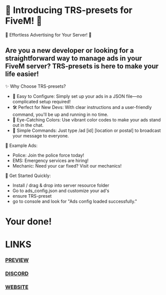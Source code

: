 # 🔔 Introducing TRS-presets for FiveM! 🔔

🌟 Effortless Advertising for Your Server! 🌟

## Are you a new developer or looking for a straightforward way to manage ads in your FiveM server? TRS-presets is here to make your life easier!

✨ Why Choose TRS-presets?

- 🔧 Easy to Configure: Simply set up your ads in a JSON file—no complicated setup required!
- 🛠️ Perfect for New Devs: With clear instructions and a user-friendly command, you'll be up and running in no time.
- 🎨 Eye-Catching Colors: Use vibrant color codes to make your ads stand out in the chat.
- 📢 Simple Commands: Just type /ad [id] [location or postal] to broadcast your message to everyone.


💬 Example Ads:
- Police: Join the police force today!
- EMS: Emergency services are hiring!
- Mechanic: Need your car fixed? Visit our mechanics!

🚀 Get Started Quickly:

- Install / drag & drop into server resource folder
- Go to ads_config.json and customize your ad's
- ensure TRS-preset
- go to console and look for "Ads config loaded successfully."
# Your done!

# LINKS
### [PREVIEW](https://www.youtube.com/watch?v=b_dwJuk4zz0) 
### [DISCORD](https://discord.gg/hEkp4vMn8W)
### [WEBSITE](https://therealstudios.xyz)
